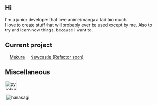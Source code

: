 <h2>Hi</h2>

I'm a junior developer that love anime/manga a tad too much.</br>
I love to create stuff that will probably ever be used except by me. Also to try and learn new things, because I want to.

<h2 style="font-weight:bold">Current project</h2>
<a style="margin-left: 15px;" href="https://github.com/Hanasagi/Mekura-Website">Mekura</a>
<a style="margin-left: 15px;" href="https://github.com/Hanasagi/Newcastle">Newcastle (Refactor soon)</a>


<h2 style="font-weight:bold">Miscellaneous</h2>

<a href="https://twitter.com/pyrokuro" target="blank"><img align="center" src="https://cdn.jsdelivr.net/npm/simple-icons@3.0.1/icons/twitter.svg" alt="pyrokuro" height="30" width="40" /></a>

<p>&nbsp;<img align="center" src="https://github-readme-stats.vercel.app/api?username=hanasagi&show_icons=true&locale=en&theme=tokyonight" alt="hanasagi" /></p>
